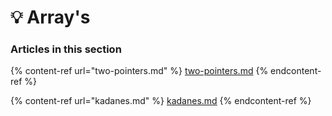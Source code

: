 # 💡 Array's

### Articles in this section

{% content-ref url="two-pointers.md" %}
[two-pointers.md](two-pointers.md)
{% endcontent-ref %}

{% content-ref url="kadanes.md" %}
[kadanes.md](kadanes.md)
{% endcontent-ref %}
